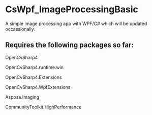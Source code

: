 # CsWpf_ImageProcessingBasic

A simple image processing app with WPF/C# which will be updated occassionally.

Requires the following packages so far:
---------------------------------------
OpenCvSharp4

OpenCvSharp4.runtime.win

OpenCvSharp4.Extensions

OpenCvSharp4.WpfExtensions

Aspose.Imaging

CommunityToolkit.HighPerformance
